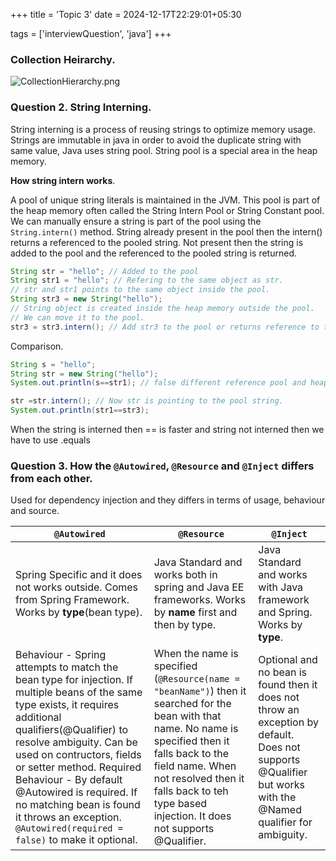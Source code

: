 +++
title = 'Topic 3'
date = 2024-12-17T22:29:01+05:30

tags = ['interviewQuestion', 'java']
+++

### Collection Heirarchy.

![CollectionHierarchy.png](/images/Java/InterviewQuestion/CollectionHierarchy.png)

### Question 2. String Interning.

String interning is a process of reusing strings to optimize memory usage. Strings are immutable in java in order to
avoid the duplicate string with same value, Java uses string pool. String pool is a special area in the heap memory.

**How string intern works**.

A pool of unique string literals is maintained in the JVM. This pool is part of the heap memory often called the String
Intern Pool or String Constant pool.
We can manually ensure a string is part of the pool using the `String.intern()` method. String already present in the
pool then the intern() returns a referenced to the pooled string. Not present then the string is added to the pool and
the referenced to the pooled string is returned.

```java
String str = "hello"; // Added to the pool
String str1 = "hello"; // Refering to the same object as str.
// str and str1 points to the same object inside the pool.
String str3 = new String("hello");
// String object is created inside the heap memory outside the pool.
// We can move it to the pool.
str3 = str3.intern(); // Add str3 to the pool or returns reference to the pooled string.

```

Comparison.

```java
String s = "hello";
String str = new String("hello");
System.out.println(s==str1); // false different reference pool and heap.

str =str.intern(); // Now str is pointing to the pool string.
System.out.println(str1==str3);
```

When the string is interned then == is faster and string not interned then we have to use .equals

### Question 3. How the `@Autowired`, `@Resource` and `@Inject` differs from each other.

Used for dependency injection and they differs in terms of usage, behaviour and source.

| `@Autowired`                                                                                              | `@Resource`                                                                                                                                                                                                                                                            | `@Inject`                                                                  |
|-----------------------------------------------------------------------------------------------------------|------------------------------------------------------------------------------------------------------------------------------------------------------------------------------------------------------------------------------------------------------------------------|----------------------------------------------------------------------------|
| Spring Specific and it does not works outside. Comes from Spring Framework. Works by **type**(bean type). | Java Standard and works both in spring and Java EE frameworks. Works by **name** first and then by type.                                                                                                                                                               | Java Standard and works with Java framework and Spring. Works by **type**. |
|Behaviour - Spring attempts to match the bean type for injection. If multiple beans of the same type exists, it requires additional qualifiers(@Qualifier) to resolve ambiguity. Can be used on contructors, fields or setter method. Required Behaviour - By default @Autowired is required. If no matching bean is found it throws an exception. `@Autowired(required = false)` to make it optional. | When the name is specified (`@Resource(name = "beanName")`) then it searched for the bean with that name. No name is specified then it falls back to the field name. When not resolved then it falls back to teh type based injection. It does not supports @Qualifier. | Optional and no bean is found then it does not throw an exception by default. Does not supports @Qualifier but works with the @Named qualifier for ambiguity.|